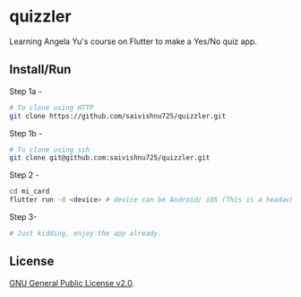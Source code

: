 # quizzler

Learning Angela Yu's course on Flutter to make a Yes/No quiz app.

## Install/Run

Step 1a -

```bash
# To clone using HTTP
git clone https://github.com/saivishnu725/quizzler.git
```

Step 1b -

```bash
# To clone using ssh
git clone git@github.com:saivishnu725/quizzler.git
```

Step 2 -

```bash
cd mi_card
flutter run -d <device> # device can be Android/ iOS (This is a headache)/ Chrome/ Desktop (Linux,Windows 10, Mac OS)
```

Step 3-

```bash
# Just kidding, enjoy the app already.
```

## License

[GNU General Public License v2.0](https://choosealicense.com/licenses/gpl-2.0/).

